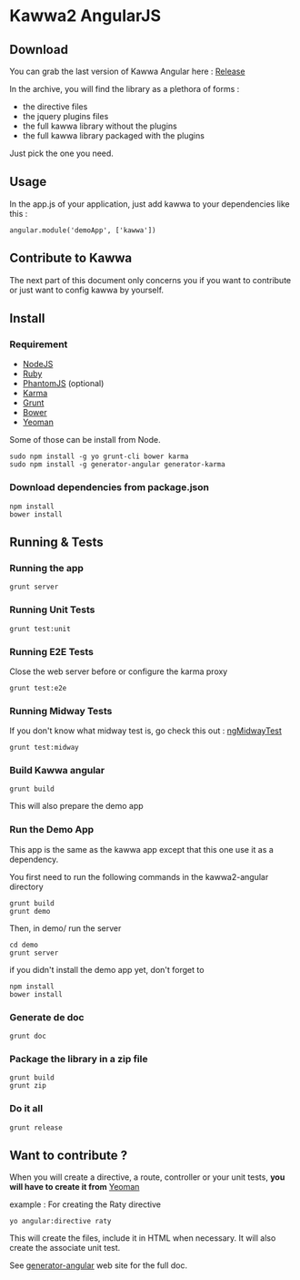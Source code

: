 Kawwa2 AngularJS
================

Download
--------

You can grab the last version of Kawwa Angular here :  [Release][release]

In the archive, you will find the library as a plethora of forms : 

* the directive files
* the jquery plugins files
* the full kawwa library without the plugins
* the full kawwa library packaged with the plugins

Just pick the one you need.

Usage
-----

In the app.js of your application, just add kawwa to your dependencies like this :

	angular.module('demoApp', ['kawwa'])


Contribute to Kawwa
-------------------

The next part of this document only concerns you if you want to contribute or just want to config kawwa by yourself.




Install
-------

### Requirement

* [NodeJS][node]
* [Ruby][ruby]
* [PhantomJS][phantomjs] \(optional\)
* [Karma][karma]
* [Grunt][grunt]
* [Bower][bower]
* [Yeoman][yo]


Some of those can be install from Node.

	sudo npm install -g yo grunt-cli bower karma
	sudo npm install -g generator-angular generator-karma

### Download dependencies from package.json
	
	npm install
	bower install

Running & Tests
-----

### Running the app
	
	grunt server	




### Running Unit Tests

    grunt test:unit

### Running E2E Tests

Close the web server before or configure the karma proxy

	grunt test:e2e

### Running Midway Tests

If you don't know what midway test is, go check this out : [ngMidwayTest][midway]	

	grunt test:midway


### Build Kawwa angular

	grunt build

This will also prepare the demo app	

### Run the Demo App

This app is the same as the kawwa app except that this one use it as a dependency.

You first need to run the following commands in the kawwa2-angular directory
	
	grunt build
	grunt demo

Then, in demo/ run the server

	cd demo
	grunt server

if you didn't install the demo app yet, don't forget to 

	npm install
	bower install

### Generate de doc

	grunt doc

### Package the library in a zip file
	
	grunt build
	grunt zip

### Do it all 

	grunt release

Want to contribute ?
------------


When you will create a directive, a route, controller or your unit tests, __you will have to create it from__ [Yeoman][yo]

example : For creating the Raty directive

	yo angular:directive raty

This will create the files, include it in HTML when necessary. It will also create the associate unit test.

See [generator-angular] web site for the  full doc.





[node]: http://nodejs.org "NodeJs"
[ruby]: http://www.ruby-lang.org/fr/ "Ruby"
[karma]: http://karma-runner.github.io "Karma"
[phantomjs]: http://phantomjs.org/ "PhantomJS"
[yo]: http://yeoman.io/ "Yeoman"
[grunt]: http://gruntjs.com/ "Grunt"
[bower]: https://github.com/bower/bower "Bower"
[generator-angular]: https://github.com/yeoman/generator-angular 
[midway]: https://github.com/yearofmoo/ngMidwayTester
[release]: https://github.com/got5/KAWWA/blob/master/kawwa2-angularjs/kawwa-release.zip?raw=true
